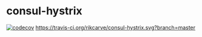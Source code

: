 # consul-hystrix
[![codecov](https://codecov.io/gh/rikcarve/consul-hystrix/branch/master/graph/badge.svg)](https://codecov.io/gh/rikcarve/consul-hystrix)
https://travis-ci.org/rikcarve/consul-hystrix.svg?branch=master